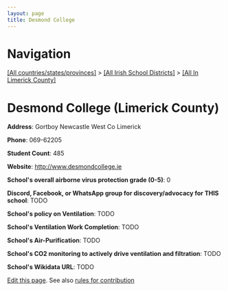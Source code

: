 ```yaml
---
layout: page
title: Desmond College
---
```

# Navigation

[[All countries/states/provinces]](../../..) > [[All Irish School Districts]](../..) > [[All In Limerick County]](..)

# Desmond College (Limerick County)

**Address**: Gortboy Newcastle West Co Limerick

**Phone**: 069-62205

**Student Count**: 485

**Website**: <http://www.desmondcollege.ie>

**School's overall airborne virus protection grade (0-5)**: 0

**Discord, Facebook, or WhatsApp group for discovery/advocacy for THIS school**: TODO

**School's policy on Ventilation**: TODO

**School's Ventilation Work Completion**: TODO

**School's Air-Purification**: TODO

**School's CO2 monitoring to actively drive ventilation and filtration**: TODO

**School's Wikidata URL**: TODO


[Edit this page](https://github.com/ventilate-schools/Ireland/edit/main/./Limerick_County/Desmond_College.md). See also [rules for contribution](../../../contribution-rules/)